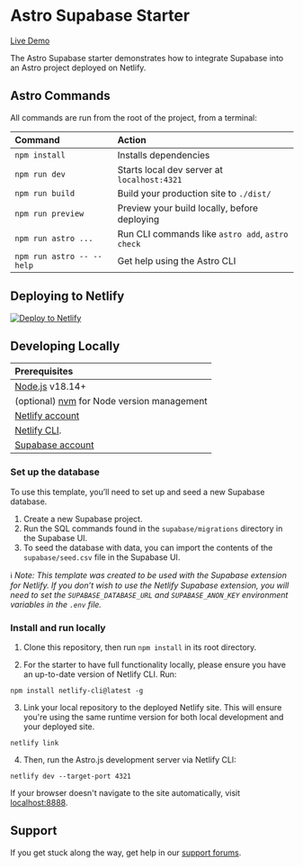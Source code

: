 # Astro Supabase Starter

[Live Demo](https://astro-supabase-starter.netlify.app/)

The Astro Supabase starter demonstrates how to integrate Supabase into an Astro project deployed on Netlify.

## Astro Commands

All commands are run from the root of the project, from a terminal:

| Command                   | Action                                           |
| :------------------------ | :----------------------------------------------- |
| `npm install`             | Installs dependencies                            |
| `npm run dev`             | Starts local dev server at `localhost:4321`      |
| `npm run build`           | Build your production site to `./dist/`          |
| `npm run preview`         | Preview your build locally, before deploying     |
| `npm run astro ...`       | Run CLI commands like `astro add`, `astro check` |
| `npm run astro -- --help` | Get help using the Astro CLI                     |

## Deploying to Netlify

[![Deploy to Netlify](https://www.netlify.com/img/deploy/button.svg)](https://app.netlify.com/start/deploy?repository=https://github.com/netlify-templates/astro-supabase-starter&fullConfiguration=true)

## Developing Locally

| Prerequisites                                                                |
| :--------------------------------------------------------------------------- |
| [Node.js](https://nodejs.org/) v18.14+                                       |
| (optional) [nvm](https://github.com/nvm-sh/nvm) for Node version management  |
| [Netlify account](https://netlify.com/)                                      |
| [Netlify CLI](https://docs.netlify.com/cli/get-started/).                    |
| [Supabase account](https://supabase.com/)                                    |

### Set up the database

To use this template, you’ll need to set up and seed a new Supabase database.

1. Create a new Supabase project.
2. Run the SQL commands found in the `supabase/migrations` directory in the Supabase UI.
3. To seed the database with data, you can import the contents of the `supabase/seed.csv` file in the Supabase UI.

ℹ️ _Note: This template was created to be used with the Supabase extension for Netlify. If you don’t wish to use the Netlify Supabase extension, you will need to set the `SUPABASE_DATABASE_URL` and `SUPABASE_ANON_KEY` environment variables in the `.env` file._

### Install and run locally

1. Clone this repository, then run `npm install` in its root directory.

2. For the starter to have full functionality locally, please ensure you have an up-to-date version of Netlify CLI. Run:

```
npm install netlify-cli@latest -g
```

3. Link your local repository to the deployed Netlify site. This will ensure you're using the same runtime version for both local development and your deployed site.

```
netlify link
```

4. Then, run the Astro.js development server via Netlify CLI:

```
netlify dev --target-port 4321
```

If your browser doesn't navigate to the site automatically, visit [localhost:8888](http://localhost:8888).

## Support

If you get stuck along the way, get help in our [support forums](https://answers.netlify.com/).
